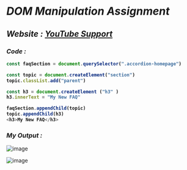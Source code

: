 # _DOM Manipulation Assignment_

## _Website :_ _[YouTube Support](https://support.google.com/youtube/#topic=9257498)_ 

### _Code :_<b>
  ```javascript
  const faqSection = document.querySelector(".accordion-homepage")

  const topic = document.createElement("section")
  topic.classList.add("parent")

  const h3 = document.createElement ("h3" )
  h3.innerText = "My New FAQ"

  faqSection.appendChild(topic)
  topic.appendChild(h3)
  <h3>My New FAQ</h3>
 ```
  </b>
  
### _My Output :_
  ![image](https://user-images.githubusercontent.com/91872149/192298388-38827be6-ba4b-4836-9310-b417e564cf82.png)

  ![image](https://user-images.githubusercontent.com/91872149/192298198-a603d756-b1a5-4917-be5a-33c6fa4a7a6e.png)


  </b>
